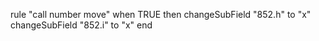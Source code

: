 rule "call number move"
when
	TRUE
then
	changeSubField "852.h" to "x"
	changeSubField "852.i" to "x"
end 